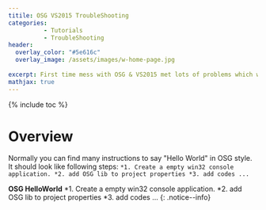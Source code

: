 ```yaml
---
titile: OSG VS2015 TroubleShooting
categories: 
          - Tutorials
          - TroubleShooting
header:
  overlay_color: "#5e616c"
  overlay_image: /assets/images/w-home-page.jpg
  
excerpt: First time mess with OSG & VS2015 met lots of problems which were really tricky, I decide to write this information, hope it can help others.
mathjax: true
---
```


{% include toc %}


# Overview
Normally you can find many instructions to say "Hello World" in OSG style.  
It should look like following steps:
`
*1. Create a empty win32 console application.
*2. add OSG lib to project properties
*3. add codes
... 
`

**OSG HelloWorld**
*1. Create a empty win32 console application.
*2. add OSG lib to project properties
*3. add codes
... 
{: .notice--info}

